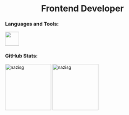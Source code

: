 <h1 align="center">Frontend Developer</h1>

<h3 align="left">Languages and Tools:</h3>
<div align="left">
  <img height="45" src="https://skillicons.dev/icons?i=html,css,bootstrap,sass,tailwind,antd,js,ts,react,redux,nodejs,git,postman,figma"/>
</div>

<h3 align="left">GitHub Stats:</h3>
<div align="left">
  <img src="https://github-readme-stats.vercel.app/api/top-langs/?username=nazisg&theme=vue-dark&hide_border=false&include_all_commits=false&count_private=true&layout=compact" alt="nazisg" height="150"/>
  <img src="https://github-readme-stats.vercel.app/api?username=nazisg&theme=vue-dark&hide_border=false&include_all_commits=false&count_private=true" alt="nazisg" height="150"/>
</div>

